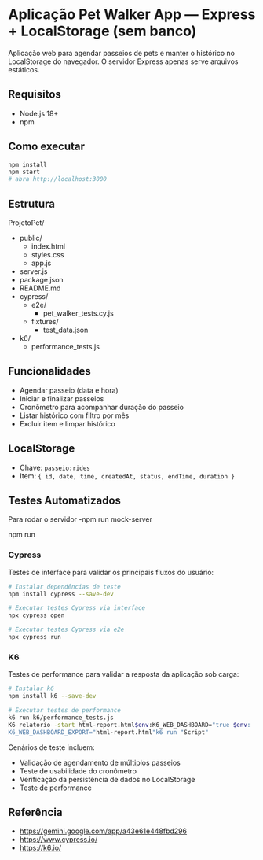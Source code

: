 

# Aplicação Pet Walker App — Express + LocalStorage (sem banco)

Aplicação web para agendar passeios de pets e manter o histórico no LocalStorage do navegador. O servidor Express apenas serve arquivos estáticos.

## Requisitos
- Node.js 18+
- npm

## Como executar
```bash
npm install
npm start
# abra http://localhost:3000
```

## Estrutura
ProjetoPet/
- public/
  - index.html
  - styles.css
  - app.js
- server.js
- package.json
- README.md
- cypress/
  - e2e/
    - pet_walker_tests.cy.js
  - fixtures/
    - test_data.json
- k6/
  - performance_tests.js

## Funcionalidades
- Agendar passeio (data e hora)
- Iniciar e finalizar passeios
- Cronômetro para acompanhar duração do passeio
- Listar histórico com filtro por mês
- Excluir item e limpar histórico

## LocalStorage
- Chave: `passeio:rides`
- Item: `{ id, date, time, createdAt, status, endTime, duration }`

## Testes Automatizados
Para rodar o servidor  -npm run mock-server

npm run
### Cypress
Testes de interface para validar os principais fluxos do usuário:
```bash
# Instalar dependências de teste
npm install cypress --save-dev

# Executar testes Cypress via interface
npx cypress open

# Executar testes Cypress via e2e
npx cypress run
```

### K6
Testes de performance para validar a resposta da aplicação sob carga:
```bash
# Instalar k6
npm install k6 --save-dev

# Executar testes de performance
k6 run k6/performance_tests.js
K6 relatorio -start html-report.html$env:K6_WEB_DASHBOARD="true $env:
K6_WEB_DASHBOARD_EXPORT="html-report.html"k6 run "Script"
```

Cenários de teste incluem:
- Validação de agendamento de múltiplos passeios
- Teste de usabilidade do cronômetro
- Verificação da persistência de dados no LocalStorage
- Teste de performance 

## Referência
- https://gemini.google.com/app/a43e61e448fbd296
- https://www.cypress.io/
- https://k6.io/